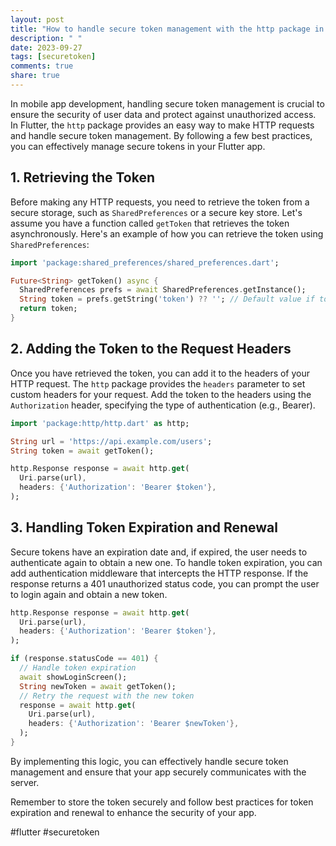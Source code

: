 ```yaml
---
layout: post
title: "How to handle secure token management with the http package in Flutter?"
description: " "
date: 2023-09-27
tags: [securetoken]
comments: true
share: true
---
```


In mobile app development, handling secure token management is crucial to ensure the security of user data and protect against unauthorized access. In Flutter, the `http` package provides an easy way to make HTTP requests and handle secure token management. By following a few best practices, you can effectively manage secure tokens in your Flutter app.

## 1. Retrieving the Token

Before making any HTTP requests, you need to retrieve the token from a secure storage, such as `SharedPreferences` or a secure key store. Let's assume you have a function called `getToken` that retrieves the token asynchronously. Here's an example of how you can retrieve the token using `SharedPreferences`:

```dart
import 'package:shared_preferences/shared_preferences.dart';

Future<String> getToken() async {
  SharedPreferences prefs = await SharedPreferences.getInstance();
  String token = prefs.getString('token') ?? ''; // Default value if token is not found
  return token;
}
```

## 2. Adding the Token to the Request Headers

Once you have retrieved the token, you can add it to the headers of your HTTP request. The `http` package provides the `headers` parameter to set custom headers for your request. Add the token to the headers using the `Authorization` header, specifying the type of authentication (e.g., Bearer).

```dart
import 'package:http/http.dart' as http;

String url = 'https://api.example.com/users';
String token = await getToken();

http.Response response = await http.get(
  Uri.parse(url),
  headers: {'Authorization': 'Bearer $token'},
);
```

## 3. Handling Token Expiration and Renewal

Secure tokens have an expiration date and, if expired, the user needs to authenticate again to obtain a new one. To handle token expiration, you can add authentication middleware that intercepts the HTTP response. If the response returns a 401 unauthorized status code, you can prompt the user to login again and obtain a new token.

```dart
http.Response response = await http.get(
  Uri.parse(url),
  headers: {'Authorization': 'Bearer $token'},
);

if (response.statusCode == 401) {
  // Handle token expiration
  await showLoginScreen();
  String newToken = await getToken();
  // Retry the request with the new token
  response = await http.get(
    Uri.parse(url),
    headers: {'Authorization': 'Bearer $newToken'},
  );
}
```

By implementing this logic, you can effectively handle secure token management and ensure that your app securely communicates with the server.

Remember to store the token securely and follow best practices for token expiration and renewal to enhance the security of your app.

#flutter #securetoken